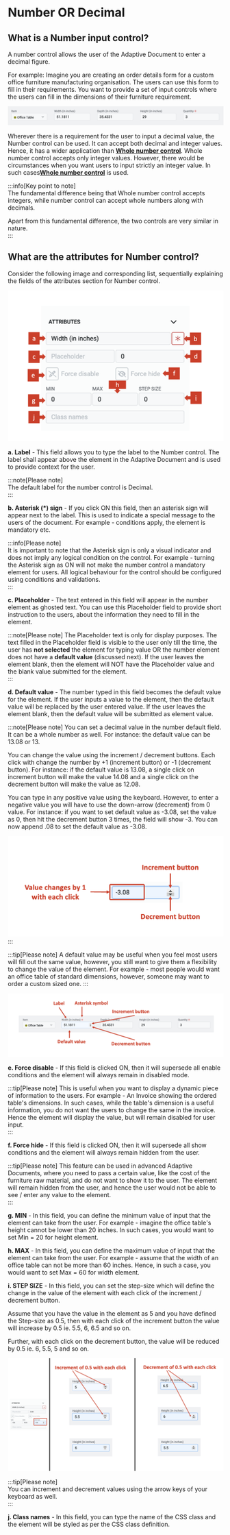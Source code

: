 # Number OR Decimal

## What is a Number input control?

A number control allows the user of the Adaptive Document to enter a decimal figure. 

For example: Imagine you are creating an order details form for a custom office furniture manufacturing organisation. The users  can use this form to fill in their requirements. You want to provide a set of input controls where the users can fill in the dimensions of their furniture requirement.

![Image showing number input](<Number 1.png>)

Wherever there is a requirement for the user to input a decimal value, the Number control can be used. It can accept both decimal and integer values. Hence, it has a wider application than <a href="https://rapiddocs.z8.web.core.windows.net/docs/Rapid/Keyper%20Manual/Adaptive%20Designer/Adaptive%20Controls/inputs-overview/Whole%20Number/" target="_blank">**Whole number control**</a>. Whole number control accepts only integer values. However, there would be circumstances when you want users to input strictly an integer value. In such cases<a href="https://rapiddocs.z8.web.core.windows.net/docs/Rapid/Keyper%20Manual/Adaptive%20Designer/Adaptive%20Controls/inputs-overview/Whole%20Number/" target="_blank">**Whole number control**</a> is used.

:::info[Key point to note]  
 The fundamental difference being that Whole number control accepts integers, while number control can accept whole numbers along with decimals.    
 
 Apart from this fundamental difference, the two controls are very similar in nature.  
:::

## What are the attributes for Number control?

Consider the following image and corresponding list, sequentially explaining the fields of the attributes section for Number control.

![Image showing attributes field for number control](<number 2.png>)


   **a. Label** - This field allows you to type the label to the Number control. The label shall appear above the element in the Adaptive Document and is used to provide context for the user.  

   :::note[Please note]  
   The default label for the number control is Decimal.  
   :::

   **b. Asterisk (*) sign** - If you click ON this field, then an asterisk sign will appear next to the label. This is used to indicate a special message to the users of the document. For example - conditions apply, the element is mandatory etc.  

   :::info[Please note]  
   It is important to note that the Asterisk sign is only a visual indicator and does not imply any logical condition on the control. For example - turning the Asterisk sign as ON will not make the number control a mandatory element for users. All logical behaviour for the control should be configured using conditions and validations.  
   :::

   **c. Placeholder** - The text entered in this field will appear in the number element as ghosted text. You can use this Placeholder field to provide short instruction to the users, about the information they need to fill in the element.   

   :::note[Please note]
   The Placeholder text is only for display purposes. 
   The text filled in the Placeholder field is visible to the user only till the time, the user has **not selected** the element for typing value OR the number element does not have a **default value** (discussed next). If the user leaves the element blank, then the element will NOT have the Placeholder value and the blank value submitted for the element.  
   :::

   **d. Default value** - The number typed in this field becomes the default value for the element. If the user inputs a value to the element, then the default value will be replaced by the user entered value. If the user leaves the element blank, then the default value will be submitted as element value. 

   :::note[Please note]
   You can set a decimal value in the number default field. It can be a whole number as well. For instance: the default value can be 13.08 or 13.

   You can change the value using the increment / decrement buttons. Each click with change the number by +1 (increment button) or -1 (decrement button). For instance: if the default value is 13.08, a single click on increment button will make the value 14.08 and a single click on the decrement button will make the value as 12.08.

   You can type in any positive value using the keyboard. However, to enter a negative value you will have to use the down-arrow (decrement) from 0 value. For instance: if you want to set default value as -3.08, set the value as 0, then hit the decrement button 3 times, the field will show -3. You can now append .08 to set the default value as -3.08.

   ![Image showing change in default value using buttons](<number 3.png>)
   :::

   :::tip[Please note]
   A default value may be useful when you feel most users will fill out the same value, however, you still want to give them a flexibility to change the value of the element. For example - most people would want an office table of standard dimensions, however, someone may want to order a custom sized one.
   :::

  ![Image showing label and default value](<number 4.png>)

   **e. Force disable** - If this field is clicked ON, then it will supersede all enable conditions and the element will always remain in disabled mode.

   :::tip[Please note]
   This is useful when you want to display a dynamic piece of information to the users. For example - An Invoice showing the ordered table's dimensions. In such cases, while the table's dimension is a useful information, you do not want the users to change the same in the invoice. Hence the element will display the value, but will remain disabled for user input.  
   :::

   **f. Force hide** - If this field is clicked ON, then it will supersede all show conditions and the element will always remain hidden from the user.

   :::tip[Please note]
   This feature can be used in advanced Adaptive Documents, where you need to pass a certain value, like the cost of the furniture raw material, and do not want to show it to the user. The element will remain hidden from the user, and hence the user would not be able to see / enter any value to the element.  
   :::

   **g. MIN** - In this field, you can define the minimum value of input that the element can take from the user. For example - imagine the office table's height cannot be lower than 20 inches. In such cases, you would want to set Min = 20 for height element.

   **h. MAX** - In this field, you can define the maximum value of input that the element can take from the user. For example - assume that the width of an office table can not be more than 60 inches. Hence, in such a case, you would want to set Max = 60 for width element.

   **i. STEP SIZE** - In this field, you can set the step-size which will define the change in the value of the element with each click of the increment / decrement button.

   Assume that you have the value in the element as 5 and you have defined the Step-size as 0.5, then with each click of the increment button the value will increase by 0.5 ie. 5.5, 6, 6.5 and so on.

   Further, with each click on the decrement button, the value will be reduced by 0.5 ie. 6, 5.5, 5 and so on.

   ![Image showing increment and decrement in value using step size](<number 5.png>)

   :::tip[Please note]  
   You can increment and decrement values using the arrow keys of your keyboard as well.  
   :::

   **j. Class names** - In this field, you can type the name of the CSS class and the element will be styled as per the CSS class definition.
